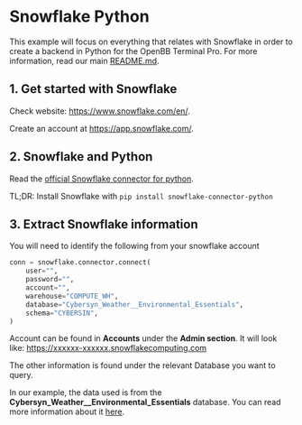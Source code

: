# Snowflake Python

This example will focus on everything that relates with Snowflake in order to create a backend in Python for the OpenBB Terminal Pro. For more information, read our main [README.md](/README.md).

## 1. Get started with Snowflake

Check website: https://www.snowflake.com/en/.

Create an account at https://app.snowflake.com/.

## 2. Snowflake and Python

Read the [official Snowflake connector for python](https://docs.snowflake.com/en/developer-guide/python-connector/python-connector).

TL;DR: Install Snowflake with `pip install snowflake-connector-python`

## 3. Extract Snowflake information

You will need to identify the following from your snowflake account

```python
conn = snowflake.connector.connect(
    user="",
    password="",
    account="",
    warehouse="COMPUTE_WH",
    database="Cybersyn_Weather__Environmental_Essentials",
    schema="CYBERSIN",
)
```

Account can be found in **Accounts** under the **Admin section**. It will look like: https://xxxxxx-xxxxxx.snowflakecomputing.com

The other information is found under the relevant Database you want to query.

In our example, the data used is from the **Cybersyn_Weather__Environmental_Essentials** database. You can read more information about it [here](https://app.snowflake.com/marketplace/listing/GZTSZAS2KIM/cybersyn-inc-cybersyn-weather-environmental-essentials?search=cybersin&sortBy=relevant&pricing=free).
